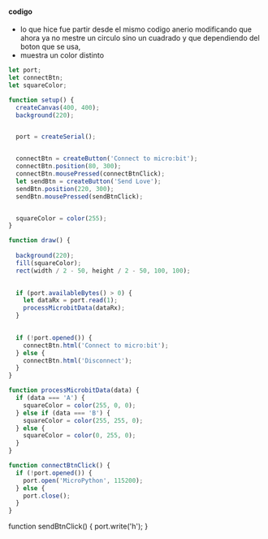 #### codigo 
- lo que hice fue partir desde el mismo codigo anerio modificando que ahora ya no mestre un circulo sino un cuadrado y que dependiendo del boton que se usa,
- muestra un color distinto

```js
let port;
let connectBtn;
let squareColor;

function setup() {
  createCanvas(400, 400);
  background(220);


  port = createSerial();


  connectBtn = createButton('Connect to micro:bit');
  connectBtn.position(80, 300);
  connectBtn.mousePressed(connectBtnClick);
  let sendBtn = createButton('Send Love');
  sendBtn.position(220, 300);
  sendBtn.mousePressed(sendBtnClick);


  squareColor = color(255);
}

function draw() {
 
  background(220);
  fill(squareColor);
  rect(width / 2 - 50, height / 2 - 50, 100, 100);

 
  if (port.availableBytes() > 0) {
    let dataRx = port.read(1);
    processMicrobitData(dataRx); 
  }

 
  if (!port.opened()) {
    connectBtn.html('Connect to micro:bit');
  } else {
    connectBtn.html('Disconnect');
  }
}

function processMicrobitData(data) {
  if (data === 'A') {
    squareColor = color(255, 0, 0);
  } else if (data === 'B') {
    squareColor = color(255, 255, 0); 
  } else {
    squareColor = color(0, 255, 0);
  }
}

function connectBtnClick() {
  if (!port.opened()) {
    port.open('MicroPython', 115200);
  } else {
    port.close();
  }
}
```

function sendBtnClick() {
  port.write('h');
}
